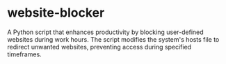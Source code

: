 # website-blocker
A Python script that enhances productivity by blocking user-defined websites during work hours. The script modifies the system's hosts file to redirect unwanted websites, preventing access during specified timeframes.
